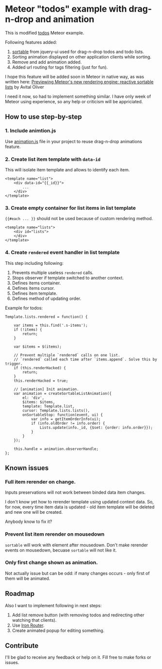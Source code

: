 # Meteor "todos" example with drag-n-drop and animation

This is modified [todos](http://www.meteor.com/examples/todos) Meteor example.

Following features added:

 1. [sortable](http://jqueryui.com/sortable/) from jquery-ui used for drag-n-drop todos and todo lists.
 2. Sorting animation displayed on other application clients while sorting.
 3. Remove and add animation added.
 4. Added url routing for tags filtering (just for fun).

I hope this feature will be added soon in Meteor in native way, as was written here: 
[Previewing Meteor's new rendering engine: reactive sortable lists](http://www.meteor.com/blog/2013/09/13/previewing-meteors-new-rendering-engine-reactive-sortable-lists) by Avital Oliver

I need it now, so had to implement something similar. I have only week of Meteor using experience, so any help or criticism will be appriciated.

## How to use step-by-step
 
### 1. Include animtion.js

Use [animation.js](../master/client/common/animation.js) file in your project to reuse drag-n-drop animations feature.

### 2. Create list item template with `data-id`

This will isolate item template and allows to identify each item.

    <template name="list">
        <div data-id="{{_id}}">
            ...
        </div>
    </template>

### 3. Create empty container for list items in list template

`{{#each ... }}` should not be used because of custom rendering method.

    <template name="lists">
        <div id="lists">
        </div>
    </template>
    
### 4. Create `rendered` event handler in list template

This step including following:

 1. Prevents multiple useless `rendered` calls.
 2. Stops observer if template switched to another context.
 3. Defines items container.
 4. Defines items cursor.
 5. Defines item template.
 6. Defines method of updating order.

Example for todos:

    Template.lists.rendered = function() {

        var items = this.find('.s-items');
        if (!items) {
            return;
        }

        var $items = $(items);

        // Prevent multiple `rendered` calls on one list.
        // `rendered` called each time after `items.append`. Solve this by trigger.
        if (this.renderHacked) {
            return;
        }
        this.renderHacked = true;

        // [animation] Init animation.
        var animation = createSortableListAnimation({
            el: 'div',
            $items: $items,
            template: Template.list,
            cursor: Template.lists.lists(),
            onSortableStop: function(event, ui) {
                var info = getItemOrderInfo(ui);
                if (info.oldOrder != info.order) {
                    Lists.update(info._id, {$set: {order: info.order}});
                }
            }
        });

        this.handle = animation.observerHandle;
    };

## Known issues

### Full item rerender on change.

Inputs preservations will not work between binded data item changes.

I don't know yet how to rerender template using updated context data. So, for now, every time item data is updated - old item template will be deleted and new one will be created.

Anybody know to fix it?

### Prevent list item rerender on mousedown

`sortable` will work with element after mousedown. Don't make rerender events on mousedown, becuase `sortable` will not like it.

### Only first change shown as animation.

Not actually issue but can be odd: if many changes occurs - only first of them will be animated.

## Roadmap

Also I want to implement following in next steps:

 1. Add list remove button (with removing todos and redirecting other watching that clients).
 2. Use [Iron Router](/EventedMind/iron-router).
 3. Create animated popup for editing something.

## Contribute

I'll be glad to receive any feedback or help on it. Fill free to make forks or issues.
